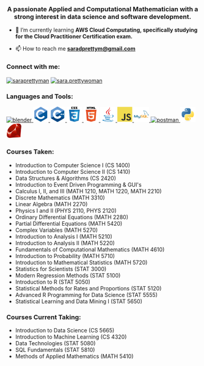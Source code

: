 <h3 align="center">A passionate Applied and Computational Mathematician with a strong interest in data science and software development.</h3>

- 🌱 I’m currently learning **AWS Cloud Computating, specifically studying for the Cloud Practitioner Certification exam.**

- 📫 How to reach me **saradprettym@gmail.com**

<h3 align="left">Connect with me:</h3>
<p align="left">
<a href="https://linkedin.com/in/saraprettyman" target="blank"><img align="center" src="https://raw.githubusercontent.com/rahuldkjain/github-profile-readme-generator/master/src/images/icons/Social/linked-in-alt.svg" alt="saraprettyman" height="30" width="40" /></a>
<a href="https://instagram.com/sara.prettywoman" target="blank"><img align="center" src="https://raw.githubusercontent.com/rahuldkjain/github-profile-readme-generator/master/src/images/icons/Social/instagram.svg" alt="sara.prettywoman" height="30" width="40" /></a>
</p>

<h3 align="left">Languages and Tools:</h3>
<p align="left"> <a href="https://www.blender.org/" target="_blank" rel="noreferrer"> <img src="https://download.blender.org/branding/community/blender_community_badge_white.svg" alt="blender" width="40" height="40"/> </a> <a href="https://www.cprogramming.com/" target="_blank" rel="noreferrer"> <img src="https://raw.githubusercontent.com/devicons/devicon/master/icons/c/c-original.svg" alt="c" width="40" height="40"/> </a> <a href="https://www.w3schools.com/cpp/" target="_blank" rel="noreferrer"> <img src="https://raw.githubusercontent.com/devicons/devicon/master/icons/cplusplus/cplusplus-original.svg" alt="cplusplus" width="40" height="40"/> </a> <a href="https://www.w3schools.com/css/" target="_blank" rel="noreferrer"> <img src="https://raw.githubusercontent.com/devicons/devicon/master/icons/css3/css3-original-wordmark.svg" alt="css3" width="40" height="40"/> </a> <a href="https://www.w3.org/html/" target="_blank" rel="noreferrer"> <img src="https://raw.githubusercontent.com/devicons/devicon/master/icons/html5/html5-original-wordmark.svg" alt="html5" width="40" height="40"/> </a> <a href="https://www.java.com" target="_blank" rel="noreferrer"> <img src="https://raw.githubusercontent.com/devicons/devicon/master/icons/java/java-original.svg" alt="java" width="40" height="40"/> </a> <a href="https://developer.mozilla.org/en-US/docs/Web/JavaScript" target="_blank" rel="noreferrer"> <img src="https://raw.githubusercontent.com/devicons/devicon/master/icons/javascript/javascript-original.svg" alt="javascript" width="40" height="40"/> </a> <a href="https://www.mysql.com/" target="_blank" rel="noreferrer"> <img src="https://raw.githubusercontent.com/devicons/devicon/master/icons/mysql/mysql-original-wordmark.svg" alt="mysql" width="40" height="40"/> </a> <a href="https://postman.com" target="_blank" rel="noreferrer"> <img src="https://www.vectorlogo.zone/logos/getpostman/getpostman-icon.svg" alt="postman" width="40" height="40"/> </a> <a href="https://www.python.org" target="_blank" rel="noreferrer"> <img src="https://raw.githubusercontent.com/devicons/devicon/master/icons/python/python-original.svg" alt="python" width="40" height="40"/> </a> <a href="https://www.ruby-lang.org/en/" target="_blank" rel="noreferrer"> <img src="https://raw.githubusercontent.com/devicons/devicon/master/icons/ruby/ruby-original.svg" alt="ruby" width="40" height="40"/> </a> </p>

<h3 align="left">Courses Taken:</h3>
<ul>
    <li>Introduction to Computer Science I (CS 1400)</li>
    <li>Introduction to Computer Science II (CS 1410)</li>
    <li>Data Structures & Algorithms (CS 2420)</li>
    <li>Introduction to Event Driven Programming & GUI's</li>
    <li>Calculus I, II, and III (MATH 1210, MATH 1220, MATH 2210)</li>
    <li>Discrete Mathematics (MATH 3310)</li>
    <li>Linear Algebra (MATH 2270)</li>
    <li>Physics I and II (PHYS 2110, PHYS 2120)</li>
    <li>Ordinary Differential Equations (MATH 2280)</li>
    <li>Partial Differential Equations (MATH 5420)</li>
    <li>Complex Variables (MATH 5270)</li>
    <li>Introduction to Analysis I (MATH 5210)</li>
    <li>Introduction to Analysis II (MATH 5220)</li>
    <li>Fundamentals of Computational Mathematics (MATH 4610)</li>
    <li>Introduction to Probability (MATH 5710)</li>
    <li>Introduction to Mathematical Statistics (MATH 5720)</li>
    <li>Statistics for Scientists (STAT 3000)</li>
    <li>Modern Regression Methods (STAT 5100)</li>
    <li>Introduction to R (STAT 5050)</li>
    <li>Statistical Methods for Rates and Proportions (STAT 5120)</li>
    <li>Advanced R Programming for Data Science (STAT 5555)</li>
    <li>Statistical Learning and Data Mining I (STAT 5650)</li>
</ul>

<h3 align="left">Courses Current Taking:</h3>
<ul>
    <li>Introduction to Data Science (CS 5665)</li>
    <li>Introduction to Machine Learning (CS 4320)</li>
    <li>Data Technologies (STAT 5080)</li>
    <li>SQL Fundamentals (STAT 5810)</li>
    <li>Methods of Applied Mathematics (MATH 5410)</li>
</ul>

